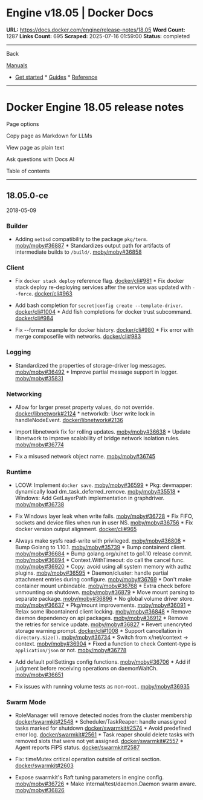 # Engine v18.05 | Docker Docs

**URL:** https://docs.docker.com/engine/release-notes/18.05
**Word Count:** 1287
**Links Count:** 695
**Scraped:** 2025-07-16 01:59:00
**Status:** completed

---

Back

[Manuals](https://docs.docker.com/manuals/)

  * [Get started](https://docs.docker.com/get-started/)   * [Guides](https://docs.docker.com/guides/)   * [Reference](https://docs.docker.com/reference/)

* * *

# Docker Engine 18.05 release notes

Page options

Copy page as Markdown for LLMs

View page as plain text

Ask questions with Docs AI

Table of contents

* * *

## 18.05.0-ce

2018-05-09

### Builder

  * Adding `netbsd` compatibility to the package `pkg/term`. [moby/moby\#36887](https://github.com/moby/moby/pull/36887)   * Standardizes output path for artifacts of intermediate builds to `/build/`. [moby/moby\#36858](https://github.com/moby/moby/pull/36858)

### Client

  * Fix `docker stack deploy` reference flag. [docker/cli\#981](https://github.com/docker/cli/pull/981)   * Fix docker stack deploy re-deploying services after the service was updated with `--force`. [docker/cli\#963](https://github.com/docker/cli/pull/963)

  * Add bash completion for `secret|config create --template-driver`. [docker/cli\#1004](https://github.com/docker/cli/pull/1004)   * Add fish completions for docker trust subcommand. [docker/cli\#984](https://github.com/docker/cli/pull/984)

  * Fix --format example for docker history. [docker/cli\#980](https://github.com/docker/cli/pull/980)   * Fix error with merge composefile with networks. [docker/cli\#983](https://github.com/docker/cli/pull/983)

### Logging

  * Standardized the properties of storage-driver log messages. [moby/moby\#36492](https://github.com/moby/moby/pull/36492)   * Improve partial message support in logger. [moby/moby\#35831](https://github.com/moby/moby/pull/35831)

### Networking

  * Allow for larger preset property values, do not override. [docker/libnetwork\#2124](https://github.com/docker/libnetwork/pull/2124)   * networkdb: User write lock in handleNodeEvent. [docker/libnetwork\#2136](https://github.com/docker/libnetwork/pull/2136)

  * Import libnetwork fix for rolling updates. [moby/moby\#36638](https://github.com/moby/moby/pull/36638)   * Update libnetwork to improve scalability of bridge network isolation rules. [moby/moby\#36774](https://github.com/moby/moby/pull/36774)

  * Fix a misused network object name. [moby/moby\#36745](https://github.com/moby/moby/pull/36745)

### Runtime

  * LCOW: Implement `docker save`. [moby/moby\#36599](https://github.com/moby/moby/pull/36599)   * Pkg: devmapper: dynamically load dm\_task\_deferred\_remove. [moby/moby\#35518](https://github.com/moby/moby/pull/35518)   * Windows: Add GetLayerPath implementation in graphdriver. [moby/moby\#36738](https://github.com/moby/moby/pull/36738)

  * Fix Windows layer leak when write fails. [moby/moby\#36728](https://github.com/moby/moby/pull/36728)   * Fix FIFO, sockets and device files when run in user NS. [moby/moby\#36756](https://github.com/moby/moby/pull/36756)   * Fix docker version output alignment. [docker/cli\#965](https://github.com/docker/cli/pull/965)

  * Always make sysfs read-write with privileged. [moby/moby\#36808](https://github.com/moby/moby/pull/36808)   * Bump Golang to 1.10.1. [moby/moby\#35739](https://github.com/moby/moby/pull/35739)   * Bump containerd client. [moby/moby\#36684](https://github.com/moby/moby/pull/36684)   * Bump golang.org/x/net to go1.10 release commit. [moby/moby\#36894](https://github.com/moby/moby/pull/36894)   * Context.WithTimeout: do call the cancel func. [moby/moby\#36920](https://github.com/moby/moby/pull/36920)   * Copy: avoid using all system memory with authz plugins. [moby/moby\#36595](https://github.com/moby/moby/pull/36595)   * Daemon/cluster: handle partial attachment entries during configure. [moby/moby\#36769](https://github.com/moby/moby/pull/36769)   * Don't make container mount unbindable. [moby/moby\#36768](https://github.com/moby/moby/pull/36768)   * Extra check before unmounting on shutdown. [moby/moby\#36879](https://github.com/moby/moby/pull/36879)   * Move mount parsing to separate package. [moby/moby\#36896](https://github.com/moby/moby/pull/36896)   * No global volume driver store. [moby/moby\#36637](https://github.com/moby/moby/pull/36637)   * Pkg/mount improvements. [moby/moby\#36091](https://github.com/moby/moby/pull/36091)   * Relax some libcontainerd client locking. [moby/moby\#36848](https://github.com/moby/moby/pull/36848)   * Remove daemon dependency on api packages. [moby/moby\#36912](https://github.com/moby/moby/pull/36912)   * Remove the retries for service update. [moby/moby\#36827](https://github.com/moby/moby/pull/36827)   * Revert unencryted storage warning prompt. [docker/cli\#1008](https://github.com/docker/cli/pull/1008)   * Support cancellation in `directory.Size()`. [moby/moby\#36734](https://github.com/moby/moby/pull/36734)   * Switch from x/net/context -> context. [moby/moby\#36904](https://github.com/moby/moby/pull/36904)   * Fixed a function to check Content-type is `application/json` or not. [moby/moby\#36778](https://github.com/moby/moby/pull/36778)

  * Add default pollSettings config functions. [moby/moby\#36706](https://github.com/moby/moby/pull/36706)   * Add if judgment before receiving operations on daemonWaitCh. [moby/moby\#36651](https://github.com/moby/moby/pull/36651)

  * Fix issues with running volume tests as non-root.. [moby/moby\#36935](https://github.com/moby/moby/pull/36935)

### Swarm Mode

  * RoleManager will remove detected nodes from the cluster membership [docker/swarmkit\#2548](https://github.com/docker/swarmkit/pull/2548)   * Scheduler/TaskReaper: handle unassigned tasks marked for shutdown [docker/swarmkit\#2574](https://github.com/docker/swarmkit/pull/2574)   * Avoid predefined error log. [docker/swarmkit\#2561](https://github.com/docker/swarmkit/pull/2561)   * Task reaper should delete tasks with removed slots that were not yet assigned. [docker/swarmkit\#2557](https://github.com/docker/swarmkit/pull/2557)   * Agent reports FIPS status. [docker/swarmkit\#2587](https://github.com/docker/swarmkit/pull/2587)

  * Fix: timeMutex critical operation outside of critical section. [docker/swarmkit\#2603](https://github.com/docker/swarmkit/pull/2603)

  * Expose swarmkit's Raft tuning parameters in engine config. [moby/moby\#36726](https://github.com/moby/moby/pull/36726)   * Make internal/test/daemon.Daemon swarm aware. [moby/moby\#36826](https://github.com/moby/moby/pull/36826)